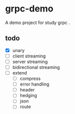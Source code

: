 # grpc-demo
A demo project  for study grpc .

## todo
- [X] unary
- [ ] client streaming
- [ ] server streaming
- [ ] bidirectional streaming
- [ ] extend
  - [ ] compress
  - [ ] error handling
  - [ ] header
  - [ ] hedging
  - [ ] json
  - [ ] route 